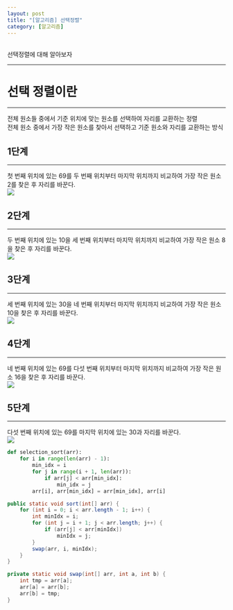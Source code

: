 ```yaml
---
layout: post
title: "[알고리즘] 선택정렬"
category: [알고리즘]
---
```

<br>
선택정렬에 대해 알아보자
<!-- more -->
<hr>

# 선택 정렬이란
---
전체 원소들 중에서 기준 위치에 맞는 원소를 선택하여 자리를 교환하는 정렬  
전체 원소 중에서 가장 작은 원소를 찾아서 선택하고 기준 원소와 자리를 교환하는 방식

## 1단계
---
첫 번째 위치에 있는 69를 두 번째 위치부터 마지막 위치까지 비교하여 가장 작은 원소 2를 찾은 후 자리를 바꾼다.  
<img src="https://sanggil1107.github.io//public/img/알고리즘/선택정렬0.png" style="display: block;margin: 0 auto;">

## 2단계
---
두 번째 위치에 있는 10을 세 번째 위치부터 마지막 위치까지 비교하여 가장 작은 원소 8을 찾은 후 자리를 바꾼다.
<img src="https://sanggil1107.github.io//public/img/알고리즘/선택정렬1.png" style="display: block;margin: 0 auto;">

## 3단계
---
세 번째 위치에 있는 30을 네 번째 위치부터 마지막 위치까지 비교하여 가장 작은 원소 10을 찾은 후 자리를 바꾼다.
<img src="https://sanggil1107.github.io//public/img/알고리즘/선택정렬2.png" style="display: block;margin: 0 auto;">

## 4단계
---
네 번째 위치에 있는 69를 다섯 번째 위치부터 마지막 위치까지 비교하여 가장 작은 원소 16을 찾은 후 자리를 바꾼다.
<img src="https://sanggil1107.github.io//public/img/알고리즘/선택정렬3.png" style="display: block;margin: 0 auto;">

## 5단계
---
다섯 번째 위치에 있는 69를 마지막 위치에 있는 30과 자리를 바꾼다.
<img src="https://sanggil1107.github.io//public/img/알고리즘/선택정렬4.png" style="display: block;margin: 0 auto;">

```python
def selection_sort(arr):
    for i in range(len(arr) - 1):
        min_idx = i
        for j in range(i + 1, len(arr)):
            if arr[j] < arr[min_idx]:
                min_idx = j
        arr[i], arr[min_idx] = arr[min_idx], arr[i]
```
```java
public static void sort(int[] arr) {
    for (int i = 0; i < arr.length - 1; i++) {
        int minIdx = i;
        for (int j = i + 1; j < arr.length; j++) {
            if (arr[j] < arr[minIdx])
                minIdx = j;
        }
        swap(arr, i, minIdx);
    }
}

private static void swap(int[] arr, int a, int b) {
    int tmp = arr[a];
    arr[a] = arr[b];
    arr[b] = tmp;
}
```